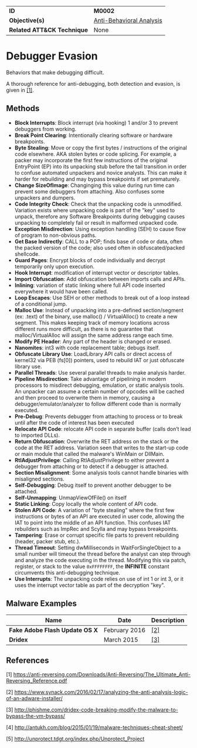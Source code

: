 |||
|---------|------------------------|
|**ID**|**M0002**|
|**Objective(s)**|[Anti-Behavioral Analysis](../anti-behavioral-analysis)|
|**Related ATT&CK Technique**|None|


Debugger Evasion
================
Behaviors that make debugging difficult.

A thorough reference for anti-debugging, both detection and evasion, is given in [[1]](#1).

Methods
-------
* **Block Interrupts**: Block interrupt (via hooking) 1 and/or 3 to prevent debuggers from working.
* **Break Point Clearing**: Intentionally clearing software or hardware breakpoints.
* **Byte Stealing**: Move or copy the first bytes / instructions of the original code elsewhere. AKA stolen bytes or code splicing. For example, a packer may incorporate the first few instructions of the original EntryPoint (EP) into its unpacking stub before the tail transition in order to confuse automated unpackers and novice analysts. This can make it harder for rebuilding and may bypass breakpoints if set prematurely.
* **Change SizeOfImage**: Changinging this value during run time can prevent some debuggers from attaching. Also confuses some unpackers and dumpers.
* **Code Integrity Check**: Check that the unpacking code is unmodified. Variation exists where unpacking code is part of the "key" used to unpack, therefore any Software Breakpoints during debugging causes unpacking to completely fail or result in malformed unpacked code.
* **Exception Misdirection**: Using exception handling (SEH) to cause flow of program to non-obvious paths.
* **Get Base Indirectly**: CALL to a POP; finds base of code or data, often the packed version of the code; also used often in obfuscated/packed shellcode.
* **Guard Pages**: Encrypt blocks of code individually and decrypt temporarily only upon execution.
* **Hook Interrupt**: modification of interrupt vector or descriptor tables.
* **Import Obfuscation**: Add obfuscation between imports calls and APIs.
* **Inlining**: variation of static linking where full API code inserted everywhere it would have been called.
* **Loop Escapes**: Use SEH or other methods to break out of a loop instead of a conditional jump.
* **Malloc Use**: Instead of unpacking into a pre-defined section/segment (ex: .text) of the binary, use malloc() / VirtualAlloc() to create a new segment. This makes keeping track of memory locations across different runs more difficult, as there is no guarantee that malloc/VirtualAlloc will assign the same address range each time.
* **Modify PE Header**: Any part of the header is changed or erased.
* **Nanomites**: int3 with code replacement table; debugs itself.
* **Obfuscate Library Use**: LoadLibrary API calls or direct access of kernel32 via PEB (fs[0]) pointers, used to rebuild IAT or just obfuscate library use.
* **Parallel Threads**: Use several parallel threads to make analysis harder.
* **Pipeline Misdirection**: Take advantage of pipelining in modern processors to misdirect debugging, emulation, or static analysis tools. An unpacker can assume a certain number of opcodes will be cached and then proceed to overwrite them in memory, causing a debugger/emulator/analyzer to follow different code than is normally executed.
* **Pre-Debug**: Prevents debugger from attaching to process or to break until after the code of interest has been executed
* **Relocate API Code**: relocate API code in separate buffer (calls don’t lead to imported DLLs).
* **Return Obfuscation**: Overwrite the RET address on the stack or the code at the RET address. Variation seen that writes to the start-up code or main module that called the malware's WinMain or DllMain.
* **RtlAdjustPrivilege**: Calling RtlAdjustPrivilege to either prevent a debugger from attaching or to detect if a debugger is attached.
* **Section Misalignment**: Some analysis tools cannot handle binaries with misaligned sections.
* **Self-Debugging**: Debug itself to prevent another debugger to be attached.
* **Self-Unmapping**: UnmapViewOfFile() on itself
* **Static Linking**: Copy locally the whole content of API code.
* **Stolen API Code**: A variation of "byte stealing" where the first few instructions or bytes of an API are executed in user code, allowing the IAT to point into the middle of an API function. This confuses IAT rebuilders such as ImpRec and Scylla and may bypass breakpoints.
* **Tampering**: Erase or corrupt specific file parts to prevent rebuilding (header, packer stub, etc.).
* **Thread Timeout**: Setting dwMilliseconds in WaitForSingleObject to a small number will timeout the thread before the analyst can step through and analyze the code executing in the thread. Modifying this via patch, register, or stack to the value `0xFFFFFFFF`, the **INFINITE** constant circumvents this anti-debugging technique.
* **Use Interrupts**: The unpacking code relies on use of int 1 or int 3, or it uses the interrupt vector table as part of the decryption "key".

Malware Examples
----------------
|Name|Date|Description|
|-----------------------------|--------|-----------------------------|
|**Fake Adobe Flash Update OS X**|February 2016|[[2]](#2)|
|**Dridex**|March 2015|[[3]](#3)|

References
----------
<a name="1">[1]</a> https://anti-reversing.com/Downloads/Anti-Reversing/The_Ultimate_Anti-Reversing_Reference.pdf

<a name="2">[2]</a> https://www.synack.com/2016/02/17/analyzing-the-anti-analysis-logic-of-an-adware-installer/

<a name="3">[3]</a> http://phishme.com/dridex-code-breaking-modify-the-malware-to-bypass-the-vm-bypass/

<a name="4">[4]</a> http://antukh.com/blog/2015/01/19/malware-techniques-cheat-sheet/

<a name="5">[5]</a> http://unprotect.tdgt.org/index.php/Unprotect_Project
 
